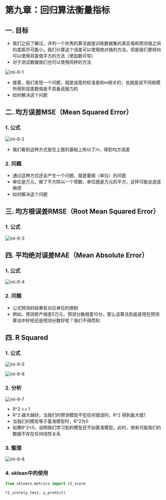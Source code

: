 # 第九章：回归算法衡量指标

## 一. 目标
* 我们之前了解过，评判一个优秀的算法就是训练数据集的真实值和预测值之间的差距尽可能小。我们计算这个误差可以使用绝对值的方法，但是我们更倾向可以使用将差值平方的方法（使函数可导）
* 对于测试数据我们也可以使用同样的方法

![ml-9-1](https://s2.ax1x.com/2020/01/08/lgb7in.md.png)

* 接着，我们发现一个问题，就是误差的标准是和m相关的，也就是说不同规模所得到误差数值是不具备说服力的
* 如何解决这个问题

## 二. 均方误差MSE（Mean Squared Error）

### 1. 公式

![ml-9-2](https://s2.ax1x.com/2020/01/08/lgbjLF.png)

* 我们看到这种方式是在上面的基础上除以了m，得到均方误差

### 2. 问题
* 通过这种方式还会产生一个问题，就是量纲（单位）的问题
* 单位是万元，做了平方除以一个常数，单位就是万元的平方，这样可能会造成麻烦
* 如何解决这个问题

## 三. 均方根误差RMSE（Root Mean Squared Error）
### 1. 公式
![ml-9-3](https://s2.ax1x.com/2020/01/08/lgbzdJ.png)

## 四. 平均绝对误差MAE（Mean Absolute Error）
### 1. 公式
![ml-9-4](https://s2.ax1x.com/2020/01/08/lgqPRx.png)

### 2. 问题
* 公式预测的结果有对应单位的限制
* 例如，预测房产相差5万元，预测分数相差10分，那么该算法到底是用在预测算法中好呢还是预测分数好呢？我们不得而知
 

## 四. R Squared
### 1. 公式
![ml-9-5](https://s2.ax1x.com/2020/01/08/lgqiz6.md.png)

![ml-9-6](https://s2.ax1x.com/2020/01/08/lgqKJI.png)
### 2. 分析

![ml-9-7](https://s2.ax1x.com/2020/01/08/lgq1Qf.md.png)

* R^2 <= 1
* R^2 越大越好。当我们的预测模型不犯任何错误时，R^2 得到最大值1
* 当我们的模型等于基准模型时，R^2为0
* 如果R^2<0，说明我们学习到的模型还不如基准模型。此时，很有可能我们的数据不存在任何线性关系

### 3. 整理

![ml-9-8](https://s2.ax1x.com/2020/01/08/lgqaYn.md.png)

### 4. sklean中的使用
```python
from sklearn.metrics import r2_score

r2_score(y_test, y_predict)
```






<comment/>